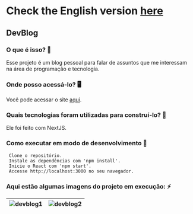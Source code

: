 # Check the English version <a href="README.md"> here</a>

## DevBlog

### O que é isso? 🤔
Esse projeto é um blog pessoal para falar de assuntos que me interessam na área de programação e tecnologia.

### Onde posso acessá-lo? 🖥
Você pode acessar o site <a href='https://devblog-ruan.vercel.app/'>aqui</a>.

### Quais tecnologias foram utilizadas para construí-lo? 🚀
Ele foi feito com NextJS.

### Como executar em modo de desenvolvimento 🏃

     Clone o repositório.
     Instale as dependências com 'npm install'.
     Inicie o React com 'npm start'.
     Accesse http://localhost:3000 no seu navegador.
    
### Aqui estão algumas imagens do projeto em execução: ⚡️

| ![devblog1](https://github.com/RuanEmanuell/devblog/assets/113607857/76b49642-3153-4f61-bafa-44b38ca4bbdb) | ![devblog2](https://github.com/RuanEmanuell/devblog/assets/113607857/838ae3be-c6e5-4fc7-beaa-ec7c67069eaf) |
|:---:|:---:|


